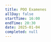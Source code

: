 ```yaml
---
title: POO Examenes
allDay: false
startTime: 16:00
endTime: 20:30
date: 2025-01-04
completed: null
---
```

